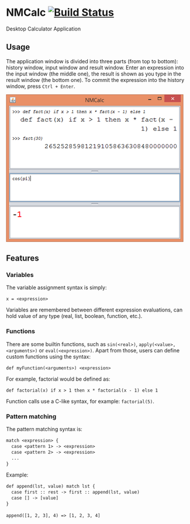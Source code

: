 # NMCalc [![Build Status](https://travis-ci.org/nnen/nmcalc.svg?branch=master)](https://travis-ci.org/nnen/nmcalc)
Desktop Calculator Application

## Usage
The application window is divided into three parts (from top to bottom):
history window, input window and result window.  Enter an expression into
the input window (the middle one), the result is shown as you type in the
result window (the bottom one).  To commit the expression into the history
window, press `Ctrl + Enter`.

![NMCalc Screenshot](nmcalc.png)

## Features

### Variables

The variable assignment syntax is simply:

    x = <expression>

Variables are remembered between different expression evaluations, can hold value of any type (real, list, boolean, function, etc.).

### Functions

There are some builtin functions, such as `sin(<real>)`, `apply(<value>, <arguments>)` or `eval(<expression>)`. Apart from those, users can define custom functions using the syntax:

    def myFunction(<arguments>) <expression>

For example, factorial would be defined as:

    def factorial(x) if x > 1 then x * factorial(x - 1) else 1

Function calls use a C-like syntax, for example: `factorial(5)`.

### Pattern matching

The pattern matching syntax is:

    match <expression> {
      case <pattern 1> -> <expression>
      case <pattern 2> -> <expression>
      ...
    }

Example:

    def append(lst, value) match lst {
      case first :: rest -> first :: append(lst, value)
      case [] -> [value]
    }
    
    append([1, 2, 3], 4) => [1, 2, 3, 4]
